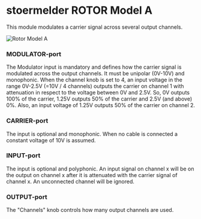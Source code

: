 # stoermelder ROTOR Model A

This module modulates a carrier signal across several output channels. 

![Rotor Model A](./RotorA-1.png)

### MODULATOR-port

The Modulator input is mandatory and defines how the carrier signal is modulated across the output channels. It must be unipolar (0V-10V) and monophonic. When the channel knob is set to 4, an input voltage in the range 0V-2.5V (=10V / 4 channels) outputs the carrier on channel 1 with attenuation in respect to the voltage between 0V and 2.5V. So, 0V outputs 100% of the carrier, 1.25V outputs 50% of the carrier and 2.5V (and above) 0%. Also, an input voltage of 1.25V outputs 50% of the carrier on channel 2.

### CARRIER-port

The input is optional and monophonic. When no cable is connected a constant voltage of 10V is assumed.

### INPUT-port

The input is optional and polyphonic. An input signal on channel x will be on the output on channel x after it is attenuated with the carrier signal of channel x. An unconnected channel will be ignored.

### OUTPUT-port

The "Channels" knob controls how many output channels are used.
